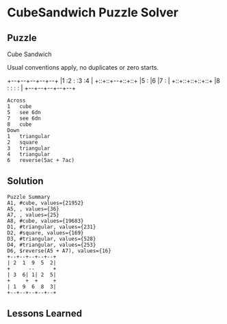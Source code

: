 # CubeSandwich Puzzle Solver

## Puzzle

Cube Sandwich

Usual conventions apply, no duplicates or zero starts.

+--+--+--+--+--+
|1 :2 :  :3 :4 |
+::+::+--+::+::+
|5 :  |6 |7 :  |
+::+::+::+::+::+
|8 :  :  :  :  |
+--+--+--+--+--+

```
Across
1	cube
5	see 6dn
7	see 6dn
8	cube
Down
1	triangular
2	square
3	triangular
4	triangular
6	reverse(5ac + 7ac)
```

## Solution

```
Puzzle Summary
A1, #cube, values={21952}
A5, , values={36}
A7, , values={25}
A8, #cube, values={19683}
D1, #triangular, values={231}
D2, #square, values={169}
D3, #triangular, values={528}
D4, #triangular, values={253}
D6, $reverse(A5 + A7), values={16}
+--+--+--+--+--+
| 2  1  9  5  2|
+      --      +
| 3  6| 1| 2  5|
+     +  +     +
| 1  9  6  8  3|
+--+--+--+--+--+
```

## Lessons Learned

